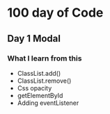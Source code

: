 # 100 day of Code 
## Day 1 Modal 
### What I learn from this
- ClassList.add()
- ClassList.remove()
- Css opacity
- getElementById
- Adding eventListener 
